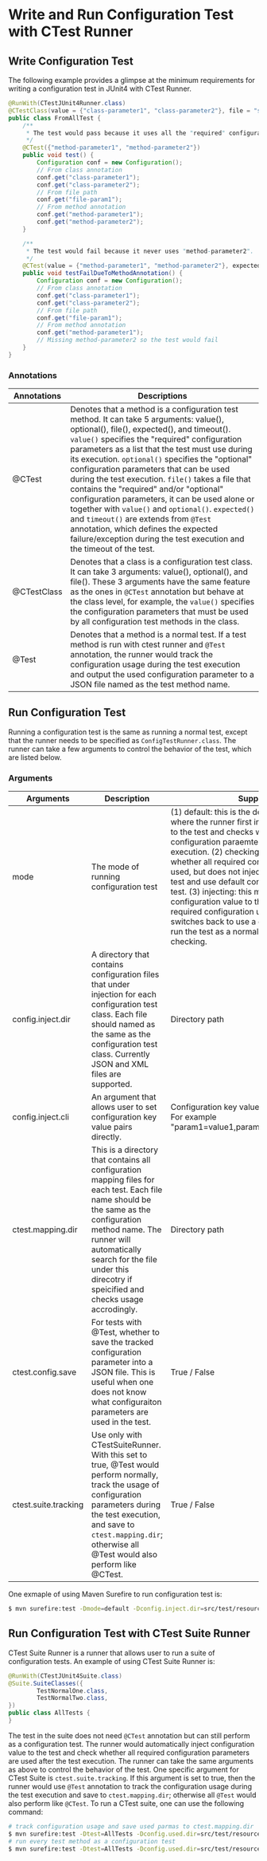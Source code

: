 # Write and Run Configuration Test with CTest Runner

## Write Configuration Test
The following example provides a glimpse at the minimum requirements for writing a configuration test in JUnit4 with CTest Runner.

```java
@RunWith(CTestJUnit4Runner.class)
@CTestClass(value = {"class-parameter1", "class-parameter2"}, file = "src/test/resources/config.json")
public class FromAllTest {
    /**
     * The test would pass because it uses all the "required" configuration parameters from class annotation, file path, and method annotation.
     */
    @CTest({"method-parameter1", "method-parameter2"})
    public void test() {
        Configuration conf = new Configuration();
        // From class annotation
        conf.get("class-parameter1");
        conf.get("class-parameter2");
        // From file path
        conf.get("file-param1");
        // From method annotation
        conf.get("method-parameter1");
        conf.get("method-parameter2");
    }

    /**
     * The test would fail because it never uses "method-parameter2".
     */
    @CTest(value = {"method-parameter1", "method-parameter2"}, expected = UnUsedConfigParamException.class)
    public void testFailDueToMethodAnnotation() {
        Configuration conf = new Configuration();
        // From class annotation
        conf.get("class-parameter1");
        conf.get("class-parameter2");
        // From file path
        conf.get("file-param1");
        // From method annotation
        conf.get("method-parameter1");
        // Missing method-parameter2 so the test would fail
    }
}
```

### Annotations
| Annotations | Descriptions                                                                                                                                                                                                                                                                                                                                                                                                                                                                                                                                                                                                                                                                                                |
|---|-------------------------------------------------------------------------------------------------------------------------------------------------------------------------------------------------------------------------------------------------------------------------------------------------------------------------------------------------------------------------------------------------------------------------------------------------------------------------------------------------------------------------------------------------------------------------------------------------------------------------------------------------------------------------------------------------------------|
| @CTest | Denotes that a method is a configuration test method. It can take 5 arguments: value(), optional(), file(), expected(), and timeout(). `value()` specifies the "required" configuration parameters as a list that the test must use during its execution. `optional()` specifies the "optional" configuration parameters that can be used during the test execution. `file()` takes a file that contains the "required" and/or "optional" configuration parameters, it can be used alone or together with `value()` and `optional()`. `expected()` and `timeout()` are extends from `@Test` annotation, which defines the expected failure/exception during the test execution and the timeout of the test. |
| @CTestClass | Denotes that a class is a configuration test class. It can take 3 arguments: value(), optional(), and file(). These 3 arguments have the same feature as the ones in `@CTest` annotation but behave at the class level, for example, the `value()` specifies the configuration parameters that must be used by all configuration test methods in the class.                                                                                                                                                                                                                                                                                                                                                 |
| @Test | Denotes that a method is a normal test. If a test method is run with ctest runner and `@Test` annotation, the runner would track the configuration usage during the test execution and output the used configuration parameter to a JSON file named as the test method name.                                                                                                                                                                                                                                                                                                                                                                                                                                |

## Run Configuration Test
Running a configuration test is the same as running a normal test, except that the runner needs to be specified as `ConfigTestRunner.class`. The runner can take a few arguments to control the behavior of the test, which are listed below.

### Arguments
| Arguments            | Description                                                                                                                                                                                                                                                             | Supported Value                                                                                                                                                                                                                                                                                                                                                                                                                                                                                                                                                                                                                                                                     |
|----------------------|-------------------------------------------------------------------------------------------------------------------------------------------------------------------------------------------------------------------------------------------------------------------------|-------------------------------------------------------------------------------------------------------------------------------------------------------------------------------------------------------------------------------------------------------------------------------------------------------------------------------------------------------------------------------------------------------------------------------------------------------------------------------------------------------------------------------------------------------------------------------------------------------------------------------------------------------------------------------------|
| mode                 | The mode of running configuration test                                                                                                                                                                                                                                  | (1) default: this is the default mode of ctest runner, where the runner first inject the configuration value to the test and checks whether all required configuration paraemters are used after the test execution. (2) checking: this mode only checks whether all required configuration parameters are used, but does not inject configuration value to the test and use default configuration value to run every test. (3) injecting: this mode only injects configuration value to the test but does not check required configuration usage. (4) base: this mode switches back to use a default non-ctest runner to run the test as a normal test, no injecting and checking. |
| config.inject.dir    | A directory that contains configuration files that under injection for each configuration test class. Each file should named as the same as the configuration test class. Currently JSON and XML files are supported.                                                   | Directory path                                                                                                                                                                                                                                                                                                                                                                                                                                                                                                                                                                                                                                                                      |
| config.inject.cli    | An argument that allows user to set configuration key value pairs directly.                                                                                                                                                                                             | Configuration key value pairs seperated by comma. For example "param1=value1,param2=value2,...,paramN=valueN"                                                                                                                                                                                                                                                                                                                                                                                                                                                                                                                                                                       |
| ctest.mapping.dir   | This is a directory that contains all configuration mapping files for each test. Each file name should be the same as the configuration method name. The runner will automatically search for the file under this direcotry if speicified and checks usage accrodingly. | Directory path                                                                                                                                                                                                                                                                                                                                                                                                                                                                                                                                                                                                                                                                      |
| ctest.config.save     | For tests with @Test, whether to save the tracked configuration parameter into a JSON file. This is useful when one does not know what configuraiton parameters are used in the test.                                                                                   | True / False                                                                                                                                                                                                                                                                                                                                                                                                                                                                                                                                                                                                                                                                        |
| ctest.suite.tracking | Use only with CTestSuiteRunner. With this set to true, @Test would perform normally, track the usage of configuration parameters during the test execution, and save to `ctest.mapping.dir`; otherwise all @Test would also perform like @CTest.                       | True / False                                                                                                                                                                                                                                                                                                                                                                                                                                                                                                                                                                                                                                                                        |


One exmaple of using Maven Surefire to run configuration test is:
```bash
$ mvn surefire:test -Dmode=default -Dconfig.inject.dir=src/test/resources/inject_config -Dconfig.used.dir=src/test/resources/used_config -Dsave.used.config=true
```

## Run Configuration Test with CTest Suite Runner
CTest Suite Runner is a runner that allows user to run a suite of configuration tests.
An example of using CTest Suite Runner is:
```java
@RunWith(CTestJUnit4Suite.class)
@Suite.SuiteClasses({
        TestNormalOne.class,
        TestNormalTwo.class,
})
public class AllTests {
}
```
The test in the suite does not need `@CTest` annotation but can still perform as a configuration test. The runner would automatically inject configuration value to the test and check whether all required configuration parameters are used after the test execution. The runner can take the same arguments as above to control the behavior of the test.
One specific argument for CTest Suite is `ctest.suite.tracking`. If this argument is set to true, then the runner would use `@Test` annotation to track the configuration usage during the test execution and save to `ctest.mapping.dir`; otherwise all `@Test` would also perform like `@CTest`.
To run a CTest suite, one can use the following command:
```bash
# track configuration usage and save used parmas to ctest.mapping.dir
$ mvn surefire:test -Dtest=AllTests -Dconfig.used.dir=src/test/resources -Dctest.suite.tracking
# run every test method as a configuration test
$ mvn surefire:test -Dtest=AllTests -Dconfig.used.dir=src/test/resources
```